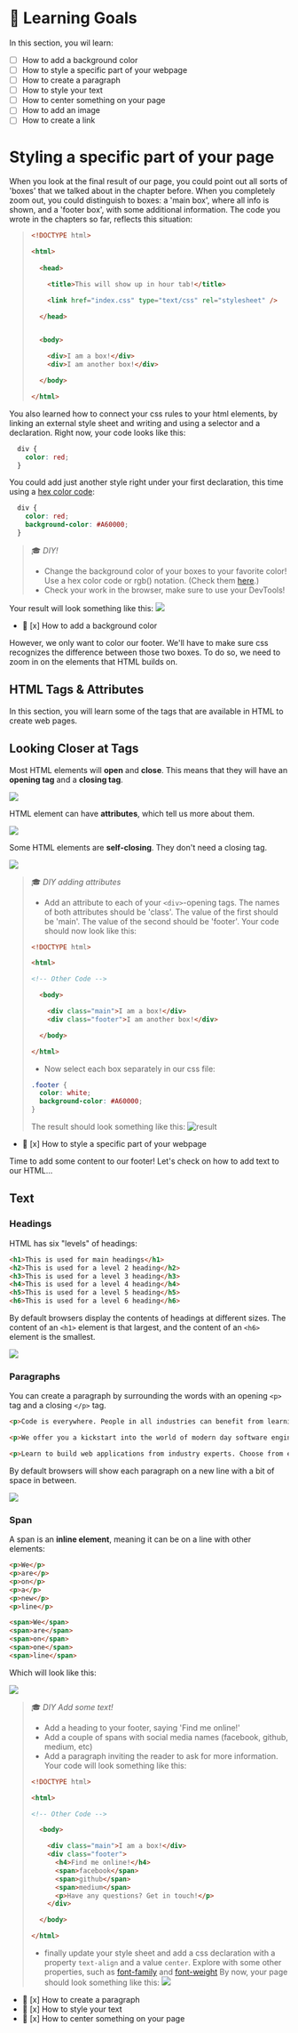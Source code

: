 # 🎯 Learning Goals
In this section, you wil learn:

* [ ] How to add a background color
* [ ] How to style a specific part of your webpage
* [ ] How to create a paragraph
* [ ] How to style your text
* [ ] How to center something on your page
* [ ] How to add an image
* [ ] How to create a link

# Styling a specific part of your page
When you look at the final result of our page, you could point out all sorts of 'boxes' that we talked about in the chapter before. When you completely zoom out, you could distinguish to boxes: a 'main box', where all info is shown, and a 'footer box', with some additional information.
The code you wrote in the chapters so far, reflects this situation:

> ```html
> <!DOCTYPE html>
>
> <html>
>  
>   <head>
>
>     <title>This will show up in hour tab!</title>
>
>     <link href="index.css" type="text/css" rel="stylesheet" />
>
>   </head>
>
>
>   <body>
>
>     <div>I am a box!</div>
>     <div>I am another box!</div>
>
>   </body>
>
> </html>
> ```

You also learned how to connect your css rules to your html elements, by linking an external style sheet and writing and using a selector and a declaration. Right now, your code looks like this:

```css
  div {
    color: red;
  }
```

You could add just another style right under your first declaration, this time using a [hex color code](https://htmlcolorcodes.com/):

```css
  div {
    color: red;
    background-color: #A60000;
  }
```
> 🎓 _DIY!_
> * Change the background color of your boxes to your favorite color! Use a hex color code or rgb() notation. (Check them [here](https://htmlcolorcodes.com/).)
> * Check your work in the browser, make sure to use your DevTools!

Your result will look something like this: ![](https://cd.sseu.re/This_will_show_up_in_hour_tab__2018-09-04_14-57-31.png)

* 🎯 [x] How to add a background color

However, we only want to color our footer. We'll have to make sure css recognizes the difference between those two boxes. To do so, we need to zoom in on the elements that HTML builds on.

## HTML Tags & Attributes

In this section, you will learn some of the tags that are available in HTML to create web pages.

## Looking Closer at Tags

Most HTML elements will **open** and **close**. This means that they will have an **opening tag** and a **closing tag**.

[![](http://cd.sseu.re/20161126-xrvqv.png)](http://cd.sseu.re/20161126-xrvqv.png)

HTML element can have **attributes**, which tell us more about them.

[![](http://cd.sseu.re/20161126-not5n.png)](http://cd.sseu.re/20161126-not5n.png)

Some HTML elements are **self-closing**. They don't need a closing tag.

[![](http://cd.sseu.re/20161126-nh6e8.png)](http://cd.sseu.re/20161126-nh6e8.png)

> 🎓 _DIY adding attributes_
> * Add an attribute to each of your `<div>`-opening tags. The names of both attributes should be 'class'. The value of the first should be 'main'. The value of the second should be 'footer'. Your code should now look like this:
> ```html
> <!DOCTYPE html>
>
> <html>
>
> <!-- Other Code -->
>
>   <body>
>
>     <div class="main">I am a box!</div>
>     <div class="footer">I am another box!</div>
>
>   </body>
>
> </html>
> ```
>
> * Now select each box separately in our css file: 
>
> ```css
> .footer {
>   color: white;
>   background-color: #A60000;
> }
>```
> The result should look something like this:
> ![result](https://cd.sseu.re/This_will_show_up_in_hour_tab__2018-09-04_15-11-49.png)

* 🎯 [x] How to style a specific part of your webpage

Time to add some content to our footer! Let's check on how to add text to our HTML...

## Text

### Headings

HTML has six "levels" of headings:

```html
<h1>This is used for main headings</h1>
<h2>This is used for a level 2 heading</h2>
<h3>This is used for a level 3 heading</h3>
<h4>This is used for a level 4 heading</h4>
<h5>This is used for a level 5 heading</h5>
<h6>This is used for a level 6 heading</h6>
```

By default browsers display the contents of headings at different sizes. The content of an `<h1>` element is that largest, and the content of an `<h6>` element is the smallest.

[![](http://cd.sseu.re/20161119-90oh8.png)](http://cd.sseu.re/20161119-90oh8.png)

### Paragraphs

You can create a paragraph by surrounding the words with an opening `<p>` tag and a closing `</p>` tag.

```html
<p>Code is everywhere. People in all industries can benefit from learning code to boost their productivity and e-skills.</p>

<p>We offer you a kickstart into the world of modern day software engineering for the web with immersive and results-driven boot camps.</p>

<p>Learn to build web applications from industry experts. Choose from entry level beginner courses all the way up to advanced courses that prepare you for a new career.</p>
```

By default browsers will show each paragraph on a new line with a bit of space in between.

[![](http://cd.sseu.re/20161119-cwhpw.png)](http://cd.sseu.re/20161119-cwhpw.png)

### Span
A span is an **inline element**, meaning it can be on a line with other elements:

```html
<p>We</p>
<p>are</p>
<p>on</p>
<p>a</p>
<p>new</p>
<p>line</p>

<span>We</span>
<span>are</span>
<span>on</span>
<span>one</span>
<span>line</span>
```
Which will look like this:

![](https://cd.sseu.re/Page_Title__2018-09-04_15-28-14.png)

> 🎓 _DIY Add some text!_
> * Add a heading to your footer, saying 'Find me online!'
> * Add a couple of spans with social media names (facebook, github, medium, etc)
> * Add a paragraph inviting the reader to ask for more information.
> Your code will look something like this:
> ```html
> <!DOCTYPE html>
>
> <html>
>
> <!-- Other Code -->
>
>   <body>
>
>     <div class="main">I am a box!</div>
>     <div class="footer">      
>       <h4>Find me online!</h4>
>       <span>facebook</span>
>       <span>github</span>
>       <span>medium</span>
>       <p>Have any questions? Get in touch!</p>
>     </div>
>
>   </body>
>
> </html>
> ```
> * finally update your style sheet and add a css declaration with a property `text-align` and a value `center`. Explore with some other properties, such as [font-family](https://developer.mozilla.org/en-US/docs/Web/CSS/font-family) and [font-weight](https://developer.mozilla.org/en-US/docs/Web/CSS/font-weight)
> By now, your page should look something like this:
> ![](https://cd.sseu.re/Jane_Doe__2018-09-04_15-40-26.png)

* 🎯 [x] How to create a paragraph
* 🎯 [x] How to style your text
* 🎯 [x] How to center something on your page




